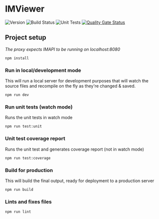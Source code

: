 # IMViewer

![Version](https://s3.eu-west-2.amazonaws.com/endeavour-codebuild-output/badges/IMViewer/version.svg)
![Build Status](https://s3.eu-west-2.amazonaws.com/endeavour-codebuild-output/badges/IMViewer/build.svg)
![Unit Tests](https://s3.eu-west-2.amazonaws.com/endeavour-codebuild-output/badges/IMViewer/unit-test.svg)
[![Quality Gate Status](https://sonarcloud.io/api/project_badges/measure?project=endeavourhealth-discovery_IMViewer&metric=alert_status)](https://sonarcloud.io/dashboard?id=endeavourhealth-discovery_IMViewer)

## Project setup

_The proxy expects IMAPI to be running on localhost:8080_

```
npm install
```

### Run in local/development mode
This will run a local server for development purposes that will watch the source files and
recompile on the fly as they're changed & saved.
```
npm run dev
```

### Run unit tests (watch mode)
Runs the unit tests in watch mode
```
npm run test:unit
```

### Unit test coverage report
Runs the unit test and generates coverage report (not in watch mode)
```
npm run test:coverage
```

### Build for production
This will build the final output, ready for deployment to a production server
```
npm run build
```

### Lints and fixes files

```
npm run lint
```

